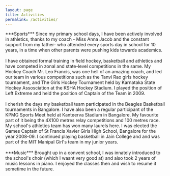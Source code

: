 ```yaml
---
layout: page
title: Activities
permalink: /activities/
---
```


<span style="text-align: justify;">
***Sports***
Since my primary school days, I have been actively involved in athletics, thanks to my coach - Miss Anna Jacob and the constant support from my father- who attended every sports day in school for 10 years, in a time when other parents were pushing kids towards academics. 
<br/>
<br/>
I have obtained formal training in field hockey, basketball and athletics and have competed in zonal and state-level competitions in the same. My Hockey Coach Mr. Leo Francis, was one hell of an amazing coach, and led our team in various competitions such as the Tanvi Rao girls hockey tournament, and The Girls Hockey Tournament held by Karnataka State Hockey Assosciation at the KSHA Hockey Stadium. I played the position of Left Extreme and held the position of Captain of the Team in 2009. 
<br/>
<br/>
I cherish the days my basketball team participated in the Beagles Basketball tournaments in Bangalore. I have also been a regular participant of the KPMG Sports Meet held at Kanteerva Stadium in Bangalore. My favourite part of it being the 4X100 metres relay competitions and 100 metres race. My school's athletics team has won many laurels here. I was elected the Games Captain of St Francis Xavier Girls High School, Bangalore for the year 2008-09. I continued playing basketball in Jain College and and was part of the MIT Manipal Girl's team in my junior years.
<br/>
<br/>
***Music***
Brought up in a convent school, I was innately introduced to the school's choir (which I wasnt very good at) and also took 2 years of music lessons in piano. I enjoyed the classes then and wish to resume it sometime in the future.
<br/>
<br/>
<br/>
</span>
